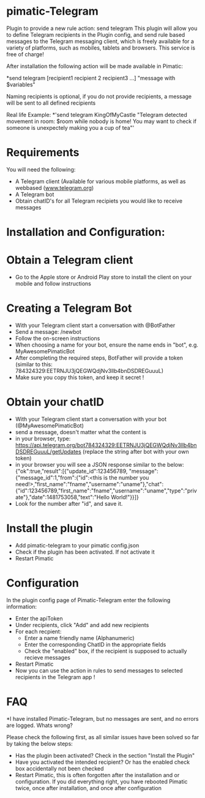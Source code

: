 pimatic-Telegram
=======================

Plugin to provide a new rule action: send telegram
This plugin will allow you to define Telegram recipients in the Plugin config, and send rule based messages to the Telegram messaging client, which is freely available for a variety of platforms, such as mobiles, tablets and browsers. This service is free of charge!

After installation the following action will be made available in Pimatic:

*send telegram [recipient1 recipient 2 recipient3 ...] "message with $variables"

Naming recipients is optional, if you do not provide recipients, a message will be sent to all defined recipients

Real life Example:
*'send telegram KingOfMyCastle "Telegram detected movement in room: $room while nobody is home! You may want to check if someone is unexpectely making you a cup of tea"'

Requirements
========================
You will need the following:
- A Telegram client (Available for various mobile platforms, as well as webbased (www.telegram.org)
- A Telegram bot
- Obtain chatID's for all Telegram recipiets you would like to receive messages

Installation and Configuration:
========================


Obtain a Telegram client
=========================
- Go to the Apple store or Android Play store to install the client on your mobile and follow instructions

Creating a Telegram Bot
=========================
- With your Telegram client start a conversation with @BotFather
- Send a message: /newbot
- Follow the on-screen instructions
- When choosing a name for your bot, ensure the name ends in "bot", e.g. MyAwesomePimaticBot
- After completing the required steps, BotFather will provide a token (similar to this: 784324329:EETRNJU3jQEGWQdjNv3llb4bnDSDREGuuuL)
- Make sure you copy this token, and keep it secret !

Obtain your chatID
========================
- With your Telegram client start a conversation with your bot (@MyAwesomePimaticBot)
- send a message, doesn't matter what the content is
- in your browser, type: https://api.telegram.org/bot784324329:EETRNJU3jQEGWQdjNv3llb4bnDSDREGuuuL/getUpdates (replace the string after bot with your own token)
- in your browser you will see a JSON response similar to the below:
{"ok":true,"result":[{"update_id":123456789,
"message":{"message_id":1,"from":{"id":<this is the number you need!>,"first_name":"fname","username":"uname"},"chat":{"id":123456789,"first_name":"fname","username":"uname","type":"private"},"date":1481753058,"text":"Hello World!"}}]}
- Look for the number after "id", and save it.

Install the plugin
=======================
- Add pimatic-telegram to your pimatic config.json
- Check if the plugin has been activated. If not activate it
- Restart Pimatic

Configuration
=======================
In the plugin config page of Pimatic-Telegram enter the following information:
  - Enter the apiToken
  - Under recipients, click "Add" and add new recipients
   - For each recpient:
      - Enter a name friendly name (Alphanumeric)
      - Enter the corresponding ChatID in the appropriate fields
      - Check the "enabled" box, if the recipient is supposed to actually recieve messages
- Restart Pimatic
- Now you can use the action in rules to send messages to selected recipients in the Telegram app !

FAQ
======================
*I have installed Pimatic-Telegram, but no messages are sent, and no errors are logged. Whats wrong?

Please check the following first, as all similar issues have been solved so far by taking the below steps:
- Has the plugin been activated? Check in the section "Install the Plugin"
- Have you activated the intended recipient? Or has the enabled check box accidentally not been checked
- Restart Pimatic, this is often forgotten after the installation and or configuration. If you did everything right, you have rebooted Pimatic twice, once after installation, and once after configuration
